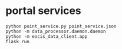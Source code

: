 # portal services

```
python point_service.py point_service.json
python -m data_processor.daemon.daemon
python -m eocis_data_client.app
flask run
```

